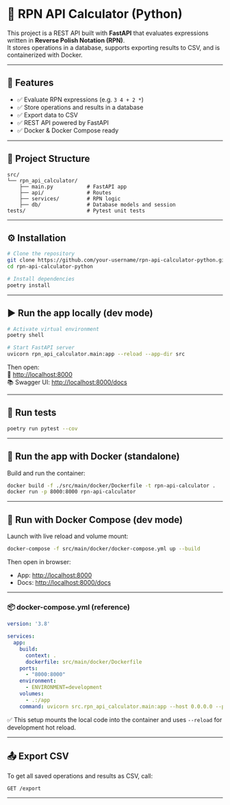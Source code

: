 # 🧮 RPN API Calculator (Python)

This project is a REST API built with **FastAPI** that evaluates expressions written in **Reverse Polish Notation (RPN)**.  
It stores operations in a database, supports exporting results to CSV, and is containerized with Docker.

---

## 🚀 Features

- ✅ Evaluate RPN expressions (e.g. `3 4 + 2 *`)
- ✅ Store operations and results in a database
- ✅ Export data to CSV
- ✅ REST API powered by FastAPI
- ✅ Docker & Docker Compose ready

---

## 🧱 Project Structure

```
src/
└── rpn_api_calculator/
    ├── main.py           # FastAPI app
    ├── api/              # Routes
    ├── services/         # RPN logic
    ├── db/               # Database models and session
tests/                    # Pytest unit tests
```

---

## ⚙️ Installation

```bash
# Clone the repository
git clone https://github.com/your-username/rpn-api-calculator-python.git
cd rpn-api-calculator-python

# Install dependencies
poetry install
```

---

## ▶️ Run the app locally (dev mode)

```bash
# Activate virtual environment
poetry shell

# Start FastAPI server
uvicorn rpn_api_calculator.main:app --reload --app-dir src
```

Then open:  
📍 [http://localhost:8000](http://localhost:8000)  
📚 Swagger UI: [http://localhost:8000/docs](http://localhost:8000/docs)

---

## 🧪 Run tests

```bash
poetry run pytest --cov
```

---

## 🐳 Run the app with Docker (standalone)

Build and run the container:
```bash
docker build -f ./src/main/docker/Dockerfile -t rpn-api-calculator .
docker run -p 8000:8000 rpn-api-calculator
```

---

## 🐙 Run with Docker Compose (dev mode)

Launch with live reload and volume mount:

```bash
docker-compose -f src/main/docker/docker-compose.yml up --build
```

Then open in browser:
- App: [http://localhost:8000](http://localhost:8000)
- Docs: [http://localhost:8000/docs](http://localhost:8000/docs)

---

### 📦 docker-compose.yml (reference)

```yaml
version: '3.8'

services:
  app:
    build:
      context: .
      dockerfile: src/main/docker/Dockerfile
    ports:
      - "8000:8000"
    environment:
      - ENVIRONMENT=development
    volumes:
      - .:/app
    command: uvicorn src.rpn_api_calculator.main:app --host 0.0.0.0 --port 8000 --reload
```

✅ This setup mounts the local code into the container and uses `--reload` for development hot reload.

---

## 📤 Export CSV

To get all saved operations and results as CSV, call:

```
GET /export
```

---

